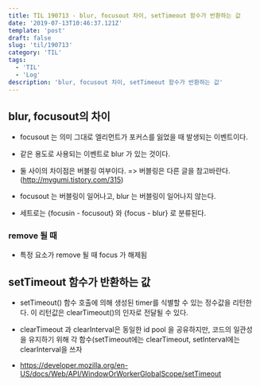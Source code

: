```yaml
---
title: TIL 190713 - blur, focusout 차이, setTimeout 함수가 반환하는 값
date: '2019-07-13T10:46:37.121Z'
template: 'post'
draft: false
slug: 'til/190713'
category: 'TIL'
tags:
  - 'TIL'
  - 'Log'
description: 'blur, focusout 차이, setTimeout 함수가 반환하는 값'
---
```


## blur, focusout의 차이 

- focusout 는 의미 그대로 엘리먼트가 포커스를 잃었을 때 발생되는 이벤트이다.

- 같은 용도로 사용되는 이벤트로 blur 가 있는 것이다.

- 둘 사이의 차이점은 버블링 여부이다. => 버블링은 다른 글을 참고바란다. (http://mygumi.tistory.com/315)

- focusout 는 버블링이 일어나고, blur 는 버블링이 일어나지 않는다.

- 세트로는 {focusin - focusout} 와 {focus - blur} 로 분류된다.

### remove 될 때 

- 특정 요소가 remove 될 때 focus 가 해제됨

## setTimeout 함수가 반환하는 값

- setTimeout() 함수 호출에 의해 생성된 timer를 식별할 수 있는 정수값을 리턴한다. 이 리턴값은 clearTimeout()의 인자로 전달될 수 있다. 
- clearTimeout 과 clearInterval은 동일한 id pool 을 공유하지만, 코드의 일관성을 유지하기 위해 각 함수(setTimeout에는 clearTimeout, setInterval에는 clearInterval을 쓰자

- https://developer.mozilla.org/en-US/docs/Web/API/WindowOrWorkerGlobalScope/setTimeout

